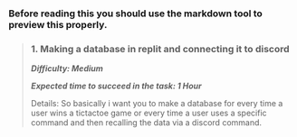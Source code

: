 ### Before reading this you should use the markdown tool to preview this properly.
>### 1. Making a database in replit and connecting it to discord
>
> ***Difficulty: Medium***
>
> ***Expected time to succeed in the task: 1 Hour***
>
> Details: So basically i want you to make a database for every time a user wins a tictactoe game or every time a user uses a specific command and then recalling the data via a discord command.
